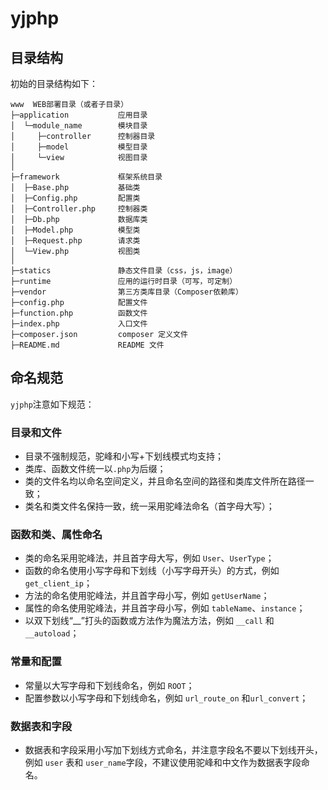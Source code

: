 yjphp
===============

## 目录结构

初始的目录结构如下：

~~~
www  WEB部署目录（或者子目录）
├─application           应用目录
│  └─module_name        模块目录
│     ├─controller      控制器目录
│     ├─model           模型目录
│     └─view            视图目录
│
├─framework             框架系统目录
│  ├─Base.php           基础类
│  ├─Config.php         配置类
│  ├─Controller.php     控制器类
│  ├─Db.php             数据库类
│  ├─Model.php          模型类
│  ├─Request.php        请求类
│  └─View.php           视图类
│
├─statics               静态文件目录（css，js，image）
├─runtime               应用的运行时目录（可写，可定制）
├─vendor                第三方类库目录（Composer依赖库）
├─config.php            配置文件
├─function.php          函数文件
├─index.php             入口文件
├─composer.json         composer 定义文件
├─README.md             README 文件
~~~


## 命名规范

`yjphp`注意如下规范：

### 目录和文件

*   目录不强制规范，驼峰和小写+下划线模式均支持；
*   类库、函数文件统一以`.php`为后缀；
*   类的文件名均以命名空间定义，并且命名空间的路径和类库文件所在路径一致；
*   类名和类文件名保持一致，统一采用驼峰法命名（首字母大写）；

### 函数和类、属性命名

*   类的命名采用驼峰法，并且首字母大写，例如 `User`、`UserType`；
*   函数的命名使用小写字母和下划线（小写字母开头）的方式，例如 `get_client_ip`；
*   方法的命名使用驼峰法，并且首字母小写，例如 `getUserName`；
*   属性的命名使用驼峰法，并且首字母小写，例如 `tableName`、`instance`；
*   以双下划线“__”打头的函数或方法作为魔法方法，例如 `__call` 和 `__autoload`；

### 常量和配置

*   常量以大写字母和下划线命名，例如 `ROOT`；
*   配置参数以小写字母和下划线命名，例如 `url_route_on` 和`url_convert`；

### 数据表和字段

*   数据表和字段采用小写加下划线方式命名，并注意字段名不要以下划线开头，例如 `user` 表和 `user_name`字段，不建议使用驼峰和中文作为数据表字段命名。
